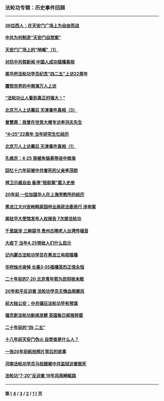 ### 法轮功专辑：历史事件回顾
---
#### [36位西人：在天安门广场上为自由而战](../../pages/nf5793/n13390029.md?02220430) 
#### [中共为何制造“天安门自焚案”](../../pages/nf5793/n13183270.md?02220430) 
#### [天安门广场上的“呐喊”（1）](../../pages/nf5793/n13105277.md?02220430) 
#### [对抗中共假新闻 中国人成功插播真相](../../pages/nf5793/n12910618.md?02220430) 
#### [美华府法轮功学员纪念“四二五”上访22周年](../../pages/nf5793/n12904445.md?02220430) 
#### [震惊世界的中南海万人上访](../../pages/nf5793/n12903976.md?02220430) 
#### [“法轮功让人看到真正的强大！”](../../pages/nf5793/n12903195.md?02220430) 
#### [北京万人上访幕后 天津事件真相（3）](../../pages/nf5793/n12902807.md?02220430) 
#### [曾慧燕：我曾在世贸大楼专访李洪志先生](../../pages/nf5793/n12898729.md?02220430) 
#### [“4•25”22周年 当年研究生忆经历](../../pages/nf5793/n12894152.md?02220430) 
#### [北京万人上访幕后 天津事件真相（1）](../../pages/nf5793/n12885174.md?02220430) 
#### [孔维京：4·25 我被朱镕基带进中南海](../../pages/nf5793/n12864987.md?02220430) 
#### [回忆十六年前被中共害死的父亲李茂勋](../../pages/nf5793/n12880270.md?02220430) 
#### [捍卫示威自由 香港“阻街案”载入史册](../../pages/nf5793/n12811245.md?02220430) 
#### [20年前 一位加国华人在上海劳教所的经历](../../pages/nf5793/n12707932.md?02220430) 
#### [黑龙江大兴安岭韩家园林业局政法委恶行 涉命案](../../pages/nf5793/n12622815.md?02220430) 
#### [美驻华大使馆发布人权报告 7次提法轮功](../../pages/nf5793/n12520541.md?02220430) 
#### [千里跋涉 三麻袋书 贵州古稀老人台湾传福音](../../pages/nf5793/n12198750.md?02220430) 
#### [大疫下 当年4.25带给人们什么启示](../../pages/nf5793/n12058565.md?02220430) 
#### [记内蒙古法轮功学员在黑龙江电视插播](../../pages/nf5793/n11699194.md?02220430) 
#### [华府烛光夜悼 长春3·05插播英烈正信永恒](../../pages/nf5793/n11397432.md?02220430) 
#### [二十年前的7·20 北京青年郭为民彻夜未眠](../../pages/nf5793/n11354195.md?02220430) 
#### [20年和平反迫害 法轮功学员无惧血雨腥风](../../pages/nf5793/n11348279.md?02220430) 
#### [前大陆公安：中共镇压法轮功早有预谋](../../pages/nf5793/n11352168.md?02220430) 
#### [福克斯法轮功新闻发酵  英国每日邮报转载](../../pages/nf5793/n11285952.md?02220430) 
#### [二十年前的“四·二五”](../../pages/nf5793/n11207639.md?02220430) 
#### [十八年前天安门伪火 自焚者是什么人？](../../pages/nf5793/n10996556.md?02220430) 
#### [一张20年前航拍照片背后的故事](../../pages/nf5793/n10693797.md?02220430) 
#### [河南法轮功学员马桂娥被中共监狱迫害致死](../../pages/nf5793/n10684974.md?02220430) 
#### [法轮功“7‧20”反迫害 19年风雨崎岖路](../../pages/nf5793/n10570834.md?02220430) 

---
#### 第 [ [4](./4.md?02220430) / [3](./3.md?02220430) / [2](./2.md?02220430) / [1](./1.md?02220430) ] 页
